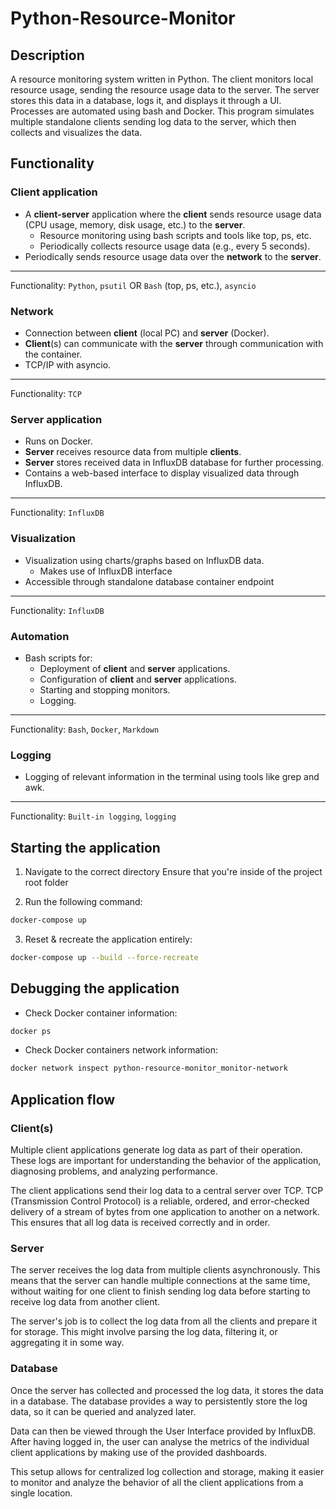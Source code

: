 # Python-Resource-Monitor

## Description

A resource monitoring system written in Python. The client monitors local resource usage, sending the resource usage data to the server. The server stores this data in a database, logs it, and displays it through a UI. Processes are automated using bash and Docker. This program simulates multiple standalone clients sending log data to the server, which then collects and visualizes the data.

## Functionality

### Client application

- A **client-server** application where the **client** sends resource usage data (CPU usage, memory, disk usage, etc.) to the **server**.
  - Resource monitoring using bash scripts and tools like top, ps, etc.
  - Periodically collects resource usage data (e.g., every 5 seconds).
- Periodically sends resource usage data over the **network** to the **server**.

---

Functionality: `Python`, `psutil` OR `Bash` (top, ps, etc.), `asyncio`

### Network

- Connection between **client** (local PC) and **server** (Docker).
- **Client**(s) can communicate with the **server** through communication with the container.
- TCP/IP with asyncio.

---

Functionality: `TCP`

### Server application

- Runs on Docker.
- **Server** receives resource data from multiple **clients**.
- **Server** stores received data in InfluxDB database for further processing.
- Contains a web-based interface to display visualized data through InfluxDB.

---

Functionality: `InfluxDB`

### Visualization

- Visualization using charts/graphs based on InfluxDB data.
  - Makes use of InfluxDB interface
- Accessible through standalone database container endpoint

---

Functionality: `InfluxDB`

### Automation

- Bash scripts for:
  - Deployment of **client** and **server** applications.
  - Configuration of **client** and **server** applications.
  - Starting and stopping monitors.
  - Logging.

---

Functionality: `Bash`, `Docker`, `Markdown`

### Logging

- Logging of relevant information in the terminal using tools like grep and awk.

---

Functionality: `Built-in logging`, `logging`

## Starting the application

1. Navigate to the correct directory
   Ensure that you're inside of the project root folder

2. Run the following command:

```sh
docker-compose up
```

3. Reset & recreate the application entirely:

```sh
docker-compose up --build --force-recreate
```

## Debugging the application

- Check Docker container information:

```sh
docker ps
```

- Check Docker containers network information:

```sh
docker network inspect python-resource-monitor_monitor-network
```

## Application flow

### Client(s)

Multiple client applications generate log data as part of their operation. These logs are important for understanding the behavior of the application, diagnosing problems, and analyzing performance.

The client applications send their log data to a central server over TCP. TCP (Transmission Control Protocol) is a reliable, ordered, and error-checked delivery of a stream of bytes from one application to another on a network. This ensures that all log data is received correctly and in order.

### Server

The server receives the log data from multiple clients asynchronously. This means that the server can handle multiple connections at the same time, without waiting for one client to finish sending log data before starting to receive log data from another client.

The server's job is to collect the log data from all the clients and prepare it for storage. This might involve parsing the log data, filtering it, or aggregating it in some way.

### Database

Once the server has collected and processed the log data, it stores the data in a database. The database provides a way to persistently store the log data, so it can be queried and analyzed later.

Data can then be viewed through the User Interface provided by InfluxDB. After having logged in, the user can analyse the metrics of the individual client applications by making use of the provided dashboards.

This setup allows for centralized log collection and storage, making it easier to monitor and analyze the behavior of all the client applications from a single location.
